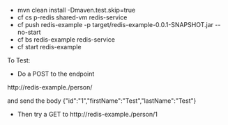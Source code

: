 -	mvn clean install -Dmaven.test.skip=true
-	cf cs p-redis shared-vm redis-service
-	cf push redis-example -p target/redis-example-0.0.1-SNAPSHOT.jar --no-start
-	cf bs redis-example redis-service
-	cf start redis-example

To Test:

-	Do a POST to the endpoint

http://redis-example.<TLD>/person/

and send the body {"id":"1","firstName":"Test","lastName":"Test"}

-	Then try a GET to http://redis-example.<TLD>/person/1
